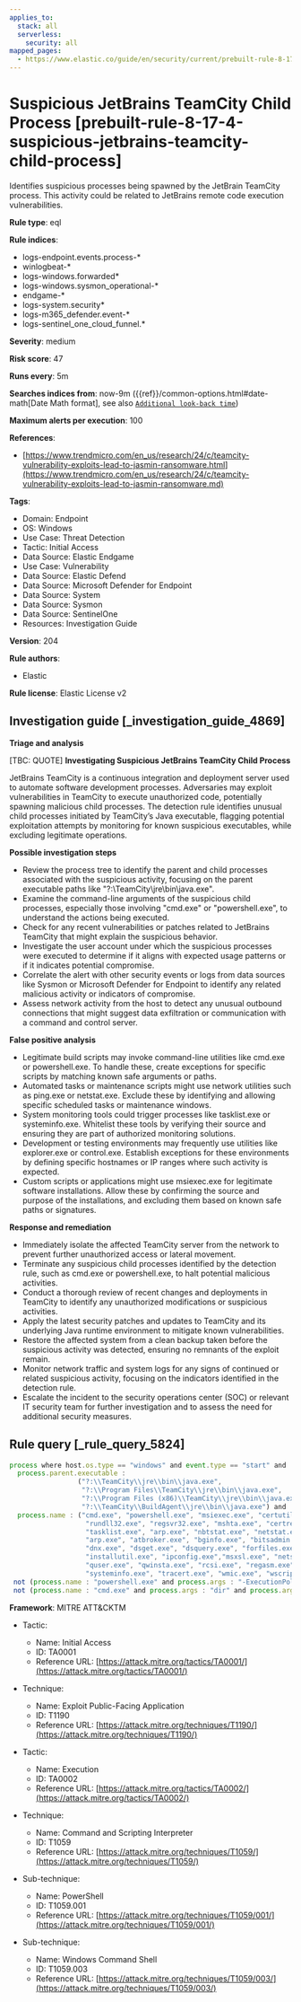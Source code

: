 ```yaml
---
applies_to:
  stack: all
  serverless:
    security: all
mapped_pages:
  - https://www.elastic.co/guide/en/security/current/prebuilt-rule-8-17-4-suspicious-jetbrains-teamcity-child-process.html
---
```


# Suspicious JetBrains TeamCity Child Process [prebuilt-rule-8-17-4-suspicious-jetbrains-teamcity-child-process]

Identifies suspicious processes being spawned by the JetBrain TeamCity process. This activity could be related to JetBrains remote code execution vulnerabilities.

**Rule type**: eql

**Rule indices**:

* logs-endpoint.events.process-*
* winlogbeat-*
* logs-windows.forwarded*
* logs-windows.sysmon_operational-*
* endgame-*
* logs-system.security*
* logs-m365_defender.event-*
* logs-sentinel_one_cloud_funnel.*

**Severity**: medium

**Risk score**: 47

**Runs every**: 5m

**Searches indices from**: now-9m ({{ref}}/common-options.html#date-math[Date Math format], see also [`Additional look-back time`](docs-content://solutions/security/detect-and-alert/create-detection-rule.md#rule-schedule))

**Maximum alerts per execution**: 100

**References**:

* [https://www.trendmicro.com/en_us/research/24/c/teamcity-vulnerability-exploits-lead-to-jasmin-ransomware.html](https://www.trendmicro.com/en_us/research/24/c/teamcity-vulnerability-exploits-lead-to-jasmin-ransomware.md)

**Tags**:

* Domain: Endpoint
* OS: Windows
* Use Case: Threat Detection
* Tactic: Initial Access
* Data Source: Elastic Endgame
* Use Case: Vulnerability
* Data Source: Elastic Defend
* Data Source: Microsoft Defender for Endpoint
* Data Source: System
* Data Source: Sysmon
* Data Source: SentinelOne
* Resources: Investigation Guide

**Version**: 204

**Rule authors**:

* Elastic

**Rule license**: Elastic License v2

## Investigation guide [_investigation_guide_4869]

**Triage and analysis**

[TBC: QUOTE]
**Investigating Suspicious JetBrains TeamCity Child Process**

JetBrains TeamCity is a continuous integration and deployment server used to automate software development processes. Adversaries may exploit vulnerabilities in TeamCity to execute unauthorized code, potentially spawning malicious child processes. The detection rule identifies unusual child processes initiated by TeamCity’s Java executable, flagging potential exploitation attempts by monitoring for known suspicious executables, while excluding legitimate operations.

**Possible investigation steps**

* Review the process tree to identify the parent and child processes associated with the suspicious activity, focusing on the parent executable paths like "?:\TeamCity\jre\bin\java.exe".
* Examine the command-line arguments of the suspicious child processes, especially those involving "cmd.exe" or "powershell.exe", to understand the actions being executed.
* Check for any recent vulnerabilities or patches related to JetBrains TeamCity that might explain the suspicious behavior.
* Investigate the user account under which the suspicious processes were executed to determine if it aligns with expected usage patterns or if it indicates potential compromise.
* Correlate the alert with other security events or logs from data sources like Sysmon or Microsoft Defender for Endpoint to identify any related malicious activity or indicators of compromise.
* Assess network activity from the host to detect any unusual outbound connections that might suggest data exfiltration or communication with a command and control server.

**False positive analysis**

* Legitimate build scripts may invoke command-line utilities like cmd.exe or powershell.exe. To handle these, create exceptions for specific scripts by matching known safe arguments or paths.
* Automated tasks or maintenance scripts might use network utilities such as ping.exe or netstat.exe. Exclude these by identifying and allowing specific scheduled tasks or maintenance windows.
* System monitoring tools could trigger processes like tasklist.exe or systeminfo.exe. Whitelist these tools by verifying their source and ensuring they are part of authorized monitoring solutions.
* Development or testing environments may frequently use utilities like explorer.exe or control.exe. Establish exceptions for these environments by defining specific hostnames or IP ranges where such activity is expected.
* Custom scripts or applications might use msiexec.exe for legitimate software installations. Allow these by confirming the source and purpose of the installations, and excluding them based on known safe paths or signatures.

**Response and remediation**

* Immediately isolate the affected TeamCity server from the network to prevent further unauthorized access or lateral movement.
* Terminate any suspicious child processes identified by the detection rule, such as cmd.exe or powershell.exe, to halt potential malicious activities.
* Conduct a thorough review of recent changes and deployments in TeamCity to identify any unauthorized modifications or suspicious activities.
* Apply the latest security patches and updates to TeamCity and its underlying Java runtime environment to mitigate known vulnerabilities.
* Restore the affected system from a clean backup taken before the suspicious activity was detected, ensuring no remnants of the exploit remain.
* Monitor network traffic and system logs for any signs of continued or related suspicious activity, focusing on the indicators identified in the detection rule.
* Escalate the incident to the security operations center (SOC) or relevant IT security team for further investigation and to assess the need for additional security measures.


## Rule query [_rule_query_5824]

```js
process where host.os.type == "windows" and event.type == "start" and
  process.parent.executable :
                 ("?:\\TeamCity\\jre\\bin\\java.exe",
                  "?:\\Program Files\\TeamCity\\jre\\bin\\java.exe",
                  "?:\\Program Files (x86)\\TeamCity\\jre\\bin\\java.exe",
                  "?:\\TeamCity\\BuildAgent\\jre\\bin\\java.exe") and
  process.name : ("cmd.exe", "powershell.exe", "msiexec.exe", "certutil.exe", "bitsadmin.exe", "wmic.exe", "curl.exe", "ssh.exe",
                   "rundll32.exe", "regsvr32.exe", "mshta.exe", "certreq.exe", "net.exe", "nltest.exe", "whoami.exe", "hostname.exe",
                   "tasklist.exe", "arp.exe", "nbtstat.exe", "netstat.exe", "reg.exe", "tasklist.exe", "Microsoft.Workflow.Compiler.exe",
                   "arp.exe", "atbroker.exe", "bginfo.exe", "bitsadmin.exe", "cdb.exe", "cmstp.exe", "control.exe", "cscript.exe", "csi.exe",
                   "dnx.exe", "dsget.exe", "dsquery.exe", "forfiles.exe", "fsi.exe", "ftp.exe", "gpresult.exe", "ieexec.exe", "iexpress.exe",
                   "installutil.exe", "ipconfig.exe","msxsl.exe", "netsh.exe", "odbcconf.exe", "ping.exe", "pwsh.exe", "qprocess.exe",
                   "quser.exe", "qwinsta.exe", "rcsi.exe", "regasm.exe", "regsvcs.exe", "regsvr32.exe", "sc.exe", "schtasks.exe",
                   "systeminfo.exe", "tracert.exe", "wmic.exe", "wscript.exe","xwizard.exe", "explorer.exe", "msdt.exe") and
 not (process.name : "powershell.exe" and process.args : "-ExecutionPolicy" and process.args : "?:\\TeamCity\\buildAgent\\work\\*.ps1") and
 not (process.name : "cmd.exe" and process.args : "dir" and process.args : "/-c")
```

**Framework**: MITRE ATT&CKTM

* Tactic:

    * Name: Initial Access
    * ID: TA0001
    * Reference URL: [https://attack.mitre.org/tactics/TA0001/](https://attack.mitre.org/tactics/TA0001/)

* Technique:

    * Name: Exploit Public-Facing Application
    * ID: T1190
    * Reference URL: [https://attack.mitre.org/techniques/T1190/](https://attack.mitre.org/techniques/T1190/)

* Tactic:

    * Name: Execution
    * ID: TA0002
    * Reference URL: [https://attack.mitre.org/tactics/TA0002/](https://attack.mitre.org/tactics/TA0002/)

* Technique:

    * Name: Command and Scripting Interpreter
    * ID: T1059
    * Reference URL: [https://attack.mitre.org/techniques/T1059/](https://attack.mitre.org/techniques/T1059/)

* Sub-technique:

    * Name: PowerShell
    * ID: T1059.001
    * Reference URL: [https://attack.mitre.org/techniques/T1059/001/](https://attack.mitre.org/techniques/T1059/001/)

* Sub-technique:

    * Name: Windows Command Shell
    * ID: T1059.003
    * Reference URL: [https://attack.mitre.org/techniques/T1059/003/](https://attack.mitre.org/techniques/T1059/003/)



